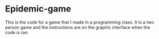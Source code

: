 # Epidemic-game
This is the code for a game that I made in a programming class. It is a two person game and the instructions are on the graphic interface when the code is ran.
